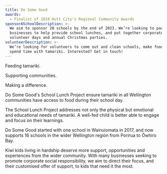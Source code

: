```yaml
---
title: Do Some Good
awards:
  - Finalist of 2019 Hutt City's Regional Community Awards
sponsorASchoolDescription: >-
  We aim to sponsor 20 schools by the end of 2023. We’re looking to partner with
  businesses to help provide school lunches, and put together corporate
  volunteer days and annual Christmas parties.
volunteerDescription: >-
  We’re looking for volunteers to come out and clean schools, make food, and
  spend time with tamariki. Interested? Get in touch!
---
```

<p class="text-xl font-extrabold">Feeding tamariki.</p>
<p class="text-xl font-extrabold">Supporting communities.</p>
<p class="text-xl font-extrabold">Making a difference.</p>

Do Some Good's School Lunch Project ensure tamariki in all Wellington communities have access to food during their school day.

The School Lunch Project addresses not only the physical but emotional and educational needs of tamariki. A well-fed child is better able to engage and focus on their learnings.

Do Some Good started with one school in Wainuiomata in 2017, and now supports 16 schools in the wider Wellington region from Porirua to Ōwhiro Bay.

Kiwi kids living in hardship deserve more support, opportunities and experiences from the wider community. With many businesses seeking to promote corporate social responsibility, we aim to direct their focus, and their customised offer of support, to kids that need it the most.
